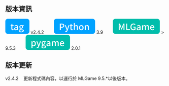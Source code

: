## 版本資訊

![tag-chip](../icons/tag.svg) v2.4.2&nbsp;&nbsp;&nbsp;&nbsp;&nbsp;&nbsp;&nbsp;&nbsp;![python-chip](../icons/python.svg) 3.9&nbsp;&nbsp;&nbsp;&nbsp;&nbsp;&nbsp;&nbsp;&nbsp;![mlgame-chip](../icons/mlGame.svg) > 9.5.3&nbsp;&nbsp;&nbsp;&nbsp;&nbsp;&nbsp;&nbsp;&nbsp;![pygame-chip](../icons/pygame.svg) 2.0.1

## 版本更新

v2.4.2&nbsp;&nbsp;&nbsp;&nbsp;更新程式碼內容，以運行於 MLGame 9.5.\*以後版本。
